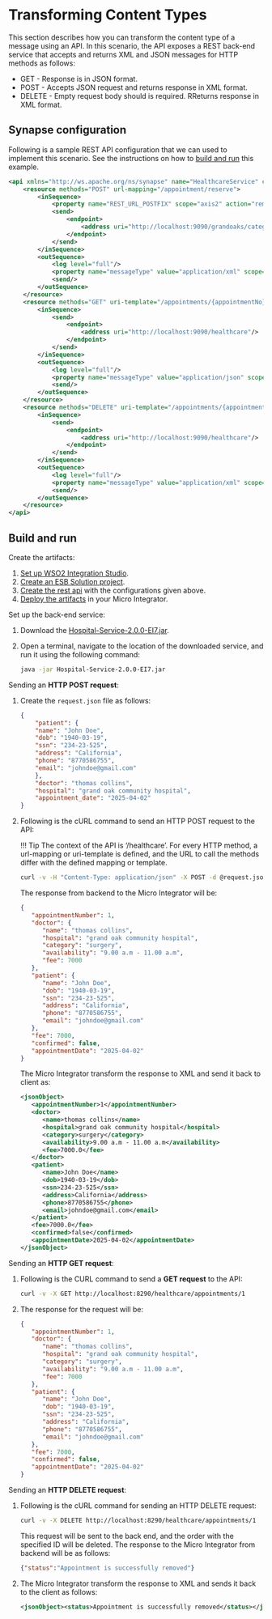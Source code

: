 # Transforming Content Types
This section describes how you can transform the content type of a message using an API. In this scenario, the API exposes a REST back-end service that accepts and returns XML and JSON messages for HTTP methods as follows:
    
-  GET - Response is in JSON format.
-  POST - Accepts JSON request and returns response in XML format.
-  DELETE - Empty request body should is required. RReturns response in XML format. 
    
## Synapse configuration
    
Following is a sample REST API configuration that we can used to implement this scenario. See the instructions on how to [build and run](#build-and-run) this example.

```xml
<api xmlns="http://ws.apache.org/ns/synapse" name="HealthcareService" context="/healthcare">
    <resource methods="POST" url-mapping="/appointment/reserve">
        <inSequence>
            <property name="REST_URL_POSTFIX" scope="axis2" action="remove"/>
            <send>
                <endpoint>
                    <address uri="http://localhost:9090/grandoaks/categories/surgery/reserve"/>
                </endpoint>
            </send>
        </inSequence>
        <outSequence>
            <log level="full"/>
            <property name="messageType" value="application/xml" scope="axis2"/>
            <send/>
        </outSequence>
    </resource>
    <resource methods="GET" uri-template="/appointments/{appointmentNo}">
        <inSequence>
            <send>
                <endpoint>
                    <address uri="http://localhost:9090/healthcare"/>
                </endpoint>
            </send>
        </inSequence>
        <outSequence>
            <log level="full"/>
            <property name="messageType" value="application/json" scope="axis2"/>
            <send/>
        </outSequence>
    </resource>
    <resource methods="DELETE" uri-template="/appointments/{appointmentNo}">
        <inSequence>
            <send>
                <endpoint>
                    <address uri="http://localhost:9090/healthcare"/>
                </endpoint>
            </send>
        </inSequence>
        <outSequence>
            <log level="full"/>
            <property name="messageType" value="application/xml" scope="axis2"/>
            <send/>
        </outSequence>
    </resource>
</api>
```
    
## Build and run

Create the artifacts:

1. [Set up WSO2 Integration Studio](../../../../develop/installing-WSO2-Integration-Studio).
2. [Create an ESB Solution project](../../../../develop/creating-projects/#esb-config-project).
3. [Create the rest api](../../../../develop/creating-artifacts/creating-an-api) with the configurations given above.
4. [Deploy the artifacts](../../../../develop/deploy-and-run) in your Micro Integrator.

Set up the back-end service:

1. Download the [Hospital-Service-2.0.0-EI7.jar](https://github.com/wso2-docs/WSO2_EI/blob/master/Back-End-Service/Hospital-Service-2.0.0-EI7.jar).
2. Open a terminal, navigate to the location of the downloaded service, and run it using the following command:

    ```bash
    java -jar Hospital-Service-2.0.0-EI7.jar
    ```

Sending an **HTTP POST request**:

1. Create the `request.json` file as follows:
    ```json
    {
        "patient": {
        "name": "John Doe",
        "dob": "1940-03-19",
        "ssn": "234-23-525",
        "address": "California",
        "phone": "8770586755",
        "email": "johndoe@gmail.com"
        },
        "doctor": "thomas collins",
        "hospital": "grand oak community hospital",
        "appointment_date": "2025-04-02"
    }
    ```

2. Following is the cURL command to send an HTTP POST request to the API:

    !!! Tip
        The context of the API is ‘/healthcare’. For every HTTP method, a url-mapping or uri-template is defined, and the URL to call the methods differ with the defined mapping or template.
        
    ```bash
    curl -v -H "Content-Type: application/json" -X POST -d @request.json http://localhost:8290/healthcare/appointment/reserve
    ```

    The response from backend to the Micro Integrator will be:

    ```json
    {
       "appointmentNumber": 1,
       "doctor": {
          "name": "thomas collins",
          "hospital": "grand oak community hospital",
          "category": "surgery",
          "availability": "9.00 a.m - 11.00 a.m",
          "fee": 7000
       },
       "patient": {
          "name": "John Doe",
          "dob": "1940-03-19",
          "ssn": "234-23-525",
          "address": "California",
          "phone": "8770586755",
          "email": "johndoe@gmail.com"
       },
       "fee": 7000,
       "confirmed": false,
       "appointmentDate": "2025-04-02"
    }
    ```

    The Micro Integrator transform the response to XML and send it back to client as:

    ```xml
    <jsonObject>
       <appointmentNumber>1</appointmentNumber>
       <doctor>
          <name>thomas collins</name>
          <hospital>grand oak community hospital</hospital>
          <category>surgery</category>
          <availability>9.00 a.m - 11.00 a.m</availability>
          <fee>7000.0</fee>
       </doctor>
       <patient>
          <name>John Doe</name>
          <dob>1940-03-19</dob>
          <ssn>234-23-525</ssn>
          <address>California</address>
          <phone>8770586755</phone>
          <email>johndoe@gmail.com</email>
       </patient>
       <fee>7000.0</fee>
       <confirmed>false</confirmed>
       <appointmentDate>2025-04-02</appointmentDate>
    </jsonObject>
    ```

Sending an **HTTP GET request**:

1.  Following is the CURL command to send a **GET request** to the API:
    
    ```bash
    curl -v -X GET http://localhost:8290/healthcare/appointments/1
    ```
    
2.  The response for the request will be:
    
    ```json
    {
       "appointmentNumber": 1,
       "doctor": {
          "name": "thomas collins",
          "hospital": "grand oak community hospital",
          "category": "surgery",
          "availability": "9.00 a.m - 11.00 a.m",
          "fee": 7000
       },
       "patient": {
          "name": "John Doe",
          "dob": "1940-03-19",
          "ssn": "234-23-525",
          "address": "California",
          "phone": "8770586755",
          "email": "johndoe@gmail.com"
       },
       "fee": 7000,
       "confirmed": false,
       "appointmentDate": "2025-04-02"
    }
    ```

Sending an **HTTP DELETE request**:

1.  Following is the cURL command for sending an HTTP DELETE request:
  
    ```bash
    curl -v -X DELETE http://localhost:8290/healthcare/appointments/1
    ```
        
    This request will be sent to the back end, and the order with the specified ID will be deleted. The response to the Micro Integrator from backend will be as follows:

    ```json
    {"status":"Appointment is successfully removed"}
    ```

2.  The Micro Integrator transform the response to XML and sends it back to the client as follows:

    ```xml
    <jsonObject><status>Appointment is successfully removed</status></jsonObject>
    ```